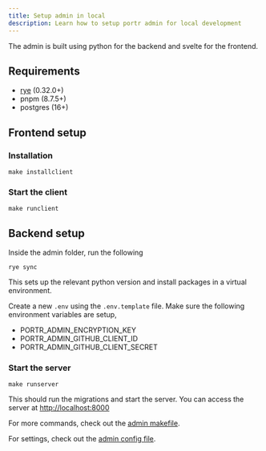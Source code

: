 ```yaml
---
title: Setup admin in local
description: Learn how to setup portr admin for local development
---
```


The admin is built using python for the backend and svelte for the frontend.

## Requirements

- [rye](https://github.com/astral-sh/rye) (0.32.0+)
- pnpm (8.7.5+)
- postgres (16+)

## Frontend setup

### Installation

```shell
make installclient
```

### Start the client

```shell
make runclient
```

## Backend setup

Inside the admin folder, run the following

```shell
rye sync
```

This sets up the relevant python version and install packages in a virtual environment.

Create a new `.env` using the `.env.template` file. Make sure the following environment variables are setup,

- PORTR_ADMIN_ENCRYPTION_KEY
- PORTR_ADMIN_GITHUB_CLIENT_ID
- PORTR_ADMIN_GITHUB_CLIENT_SECRET

### Start the server

```shell
make runserver
```

This should run the migrations and start the server. You can access the server at [http://localhost:8000](http://localhost:8000)

For more commands, check out the [admin makefile](https://github.com/amalshaji/portr/blob/main/admin/Makefile).

For settings, check out the [admin config file](https://github.com/amalshaji/portr/blob/main/admin/src/portr_admin/config.py).

